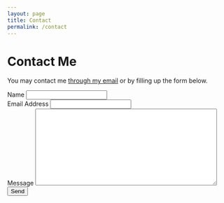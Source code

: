 ```yaml
---
layout: page
title: Contact
permalink: /contact
---
```


# Contact Me

You may contact me [through my email](mailto:axeltan@outlook.sg) or by filling up the form below.

<div id=contact>
    <form action="http://formspree.io/your@mail.com" method="POST">
        <label for="name">Name</label>
        <input type="text" id="name" name="name" class="full-width"><br>
        <label for="email">Email Address</label>
        <input type="email" id="email" name="_replyto" class="full-width"><br>
        <label for="message">Message</label>
        <textarea name="message" id="message" cols="30" rows="10" class="full-width" style="width: 415px; height: 175px;"></textarea><br>
        <input type="submit" value="Send" class="button">
    </form>
</div>
